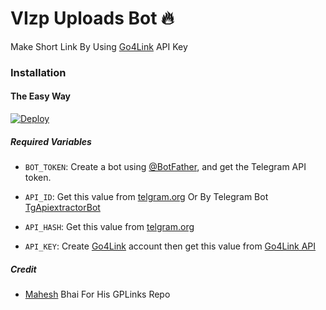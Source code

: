 # VIzp Uploads Bot 🔥
Make Short Link By Using [Go4Link](https://go4link.in/) API Key

### Installation

#### The Easy Way

[![Deploy](https://www.herokucdn.com/deploy/button.svg)](https://www.heroku.com/deploy?template=https://github.com/CyberBoyAyush/Go4LinkBot)

##### Required Variables

* `BOT_TOKEN`: Create a bot using [@BotFather](https://telegram.dog/BotFather), and get the Telegram API token.

* `API_ID`: Get this value from [telgram.org](https://my.telegram.org/apps) Or By Telegram Bot [TgApiextractorBot](https://telegram.dog/TgApiextractorBot)
* `API_HASH`: Get this value from [telgram.org](https://my.telegram.org/apps)
* `API_KEY`: Create [Go4Link](https://go4link.in) account then get this value from [Go4Link API](https://go4link.in/member/tools/api)

##### Credit
- [Mahesh](https://github.com/Mahesh0253) Bhai For His GPLinks Repo
